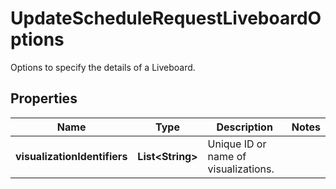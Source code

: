 

# UpdateScheduleRequestLiveboardOptions

Options to specify the details of a Liveboard.

## Properties

| Name | Type | Description | Notes |
|------------ | ------------- | ------------- | -------------|
|**visualizationIdentifiers** | **List&lt;String&gt;** | Unique ID or name of visualizations. |  |




